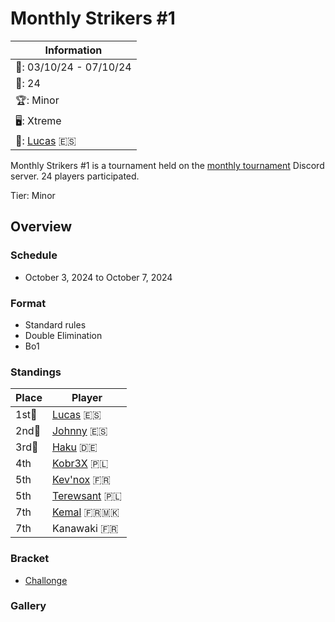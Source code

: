 # Monthly Strikers #1 

|Information|
|-|
|:calendar:: 03/10/24 - 07/10/24|
|:busts_in_silhouette:: 24|
|:trophy:: Minor|
|:desktop_computer:: Xtreme|
|:1st_place_medal:: [Lucas](../../players/spanish/lucas.md) :es:|

Monthly Strikers #1 is a tournament held on the [monthly tournament](https://discord.gg/n9MYYfJqfE) Discord server.
24 players participated. 

Tier: Minor

## Overview

### Schedule
- October 3, 2024 to October 7, 2024

### Format
- Standard rules
- Double Elimination
- Bo1

### Standings

|Place|Player|
|-|-|
|1st:1st_place_medal:|[Lucas](../../players/spanish/lucas.md) :es:|
|2nd:2nd_place_medal:|[Johnny](../../players/spanish/johnny.md) :es:|
|3rd:3rd_place_medal:|[Haku](../../players/german/haku.md) :de:|
|4th|[Kobr3X](../../players/polish/kobr3x.md) :poland:|
|5th|[Kev'nox](../../players/french/kevnox.md) :fr:|
|5th|[Terewsant](../../players/polish/terewsant.md) :poland:|
|7th|[Kemal](../../players/french/kemal.md) :fr::macedonia:|
|7th|Kanawaki :fr:|

### Bracket

- [Challonge](https://challonge.com/et1jik95)

### Gallery